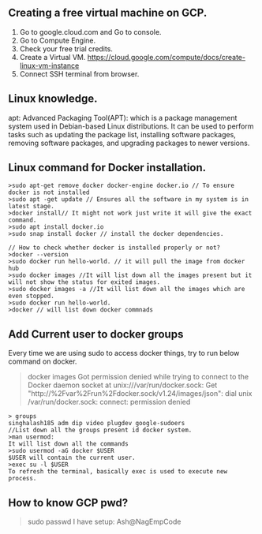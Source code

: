 ## Creating a free virtual machine on GCP.
1. Go to google.cloud.com and Go to console.
2. Go to Compute Engine.
3. Check your free trial credits.
4. Create a Virtual VM. https://cloud.google.com/compute/docs/create-linux-vm-instance
5. Connect SSH terminal from browser.

## Linux knowledge.
apt: Advanced Packaging Tool(APT): which is a package management system used in Debian-based Linux distributions. It can be used to perform tasks such as updating the package list, installing software packages, removing software packages, and upgrading packages to newer versions.

## Linux command for Docker installation.

```
>sudo apt-get remove docker docker-engine docker.io // To ensure docker is not installed
>sudo apt -get update // Ensures all the software in my system is in latest stage.
>docker install// It might not work just write it will give the exact command.
>sudo apt install docker.io
>sudo snap install docker // install the docker dependencies.
```

```
// How to check whether docker is installed properly or not?
>docker --version
>sudo docker run hello-world. // it will pull the image from docker hub
>sudo docker images //It will list down all the images present but it will not show the status for exited images.
>sudo docker images -a //It will list down all the images which are even stopped.
>sudo docker run hello-world.
>docker // will list down docker commnads
```

## Add Current user to docker groups

Every time we are using sudo to access docker things, try to run below command on docker.
> docker images
Got permission denied while trying to connect to the Docker daemon socket at unix:///var/run/docker.sock: Get "http://%2Fvar%2Frun%2Fdocker.sock/v1.24/images/json": dial unix /var/run/docker.sock: connect: permission denied

```
> groups
singhalash185 adm dip video plugdev google-sudoers
//List down all the groups present id docker system.
>man usermod:
It will list down all the commands
>sudo usermod -aG docker $USER
$USER will contain the current user.
>exec su -l $USER
To refresh the terminal, basically exec is used to execute new process.
```

## How to know GCP pwd?
>sudo passwd
I have setup: Ash@NagEmpCode










